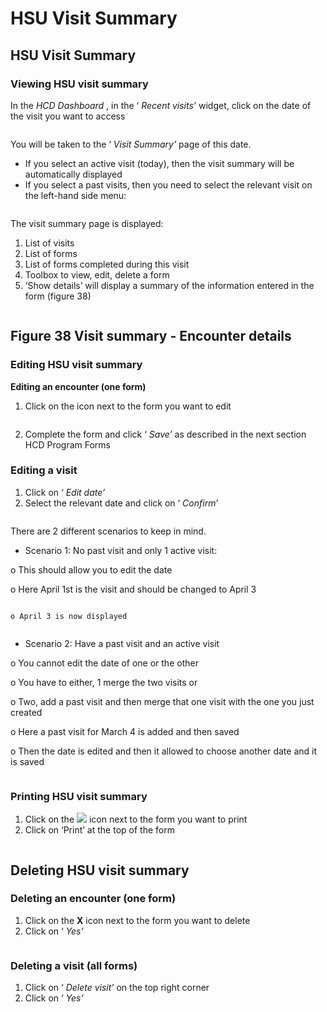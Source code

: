 # HSU Visit Summary

## HSU Visit Summary

### Viewing HSU visit summary

In the _HCD Dashboard_ , in the ‘ _Recent visits’_ widget, click on the date of the visit you want to access

<figure><img src="../../.gitbook/assets/image (131).png" alt=""><figcaption></figcaption></figure>

You will be taken to the ‘ _Visit Summary’_ page of this date.

* If you select an active visit (today), then the visit summary will be automatically displayed
* If you select a past visits, then you need to select the relevant visit on the left-hand side menu:

<figure><img src="../../.gitbook/assets/image (133).png" alt=""><figcaption></figcaption></figure>

The visit summary page is displayed:

1. List of visits
2. List of forms
3. List of forms completed during this visit
4. Toolbox to view, edit, delete a form
5. ‘Show details’ will display a summary of the information entered in the form (figure 38)

<figure><img src="../../.gitbook/assets/image (134).png" alt=""><figcaption></figcaption></figure>

## Figure 38 Visit summary - Encounter details

### Editing HSU visit summary

**Editing an encounter (one form)**

1. Click on the icon next to the form you want to edit

<figure><img src="../../.gitbook/assets/image (135).png" alt=""><figcaption></figcaption></figure>

2. Complete the form and click ‘ _Save’_ as described in the next section HCD Program Forms

### **Editing a visit**

1. Click on ‘ _Edit date’_
2. Select the relevant date and click on ‘ _Confirm’_

<figure><img src="../../.gitbook/assets/image (136).png" alt=""><figcaption></figcaption></figure>

There are 2 different scenarios to keep in mind.

* Scenario 1: No past visit and only 1 active visit:&#x20;

o This should allow you to edit the date&#x20;

o Here April 1st is the visit and should be changed to April 3



<figure><img src="../../.gitbook/assets/image (137).png" alt=""><figcaption></figcaption></figure>

```
o April 3 is now displayed
```

<figure><img src="../../.gitbook/assets/image (138).png" alt=""><figcaption></figcaption></figure>

* Scenario 2: Have a past visit and an active visit&#x20;

o You cannot edit the date of one or the other&#x20;

o You have to either, 1 merge the two visits or&#x20;

o Two, add a past visit and then merge that one visit with the one you just created&#x20;

o Here a past visit for March 4 is added and then saved&#x20;

o Then the date is edited and then it allowed to choose another date and it is saved

<figure><img src="../../.gitbook/assets/image (139).png" alt=""><figcaption></figcaption></figure>

### Printing HSU visit summary

1. Click on the ![](<../../.gitbook/assets/image (141).png>) icon next to the form you want to print
2. Click on ‘Print’ at the top of the form

<figure><img src="../../.gitbook/assets/image (142).png" alt=""><figcaption></figcaption></figure>

## Deleting HSU visit summary

### **Deleting an encounter (one form)**

1. Click on the **X** icon next to the form you want to delete
2. Click on ‘ _Yes’_

<figure><img src="../../.gitbook/assets/image (143).png" alt=""><figcaption></figcaption></figure>

### **Deleting a visit (all forms)**

1. Click on ‘ _Delete visit’_ on the top right corner
2. Click on ‘ _Yes’_

<figure><img src="../../.gitbook/assets/image (144).png" alt=""><figcaption></figcaption></figure>

